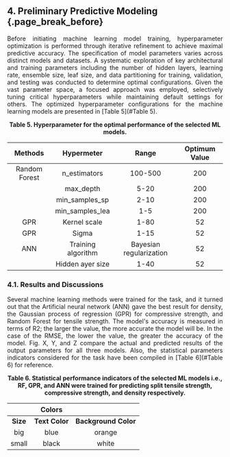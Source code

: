 ## 4. Preliminary Predictive Modeling {.page_break_before}

<p align="justify">
Before initiating machine learning model training, hyperparameter optimization is performed through iterative refinement to achieve maximal predictive accuracy. The specification of model parameters varies across distinct models and datasets. A systematic exploration of key architectural and training parameters including the number of hidden layers, learning rate, ensemble size, leaf size, and data partitioning for training, validation, and testing was conducted to determine optimal configurations. Given the vast parameter space, a focused approach was employed, selectively tuning critical hyperparameters while maintaining default settings for others. The optimized hyperparameter configurations for the machine learning models are presented in [Table 5](#Table 5).
</p>

<p align="center" id="Table 5"><strong>Table 5. Hyperparameter for the optimal performance of the selected ML models.</strong></p>

| Methods                             | Hypermeter         | Range                   | Optimum Value |
|:-----------------------------------:|:------------------:|:-----------------------:|:-------------:|
| Random Forest <!-- $rowspan="4" --> | n_estimators       | 100-500                 | 200           |
|                                     | max_depth          | 5-20                    | 200           |
|                                     | min_samples_sp     | 2-10                    | 200           |
|                                     | min_samples_lea    | 1-5                     | 200           |
| GPR <!-- $rowspan="2" -->           | Kernel scale       | 1-80                    | 52            |
| GPR <!-- $rowspan="2" -->           | Sigma              | 1-15                    | 52            |
| ANN <!-- $rowspan="2" -->           | Training algorithm | Bayesian regularization | 52            |
|                                     | Hidden ayer size   | 1-40                    | 52            |

### 4.1. Results and Discussions

<p align="justify">
Several machine learning methods were trained for the task, and it turned out that the Artificial neural network (ANN) gave the best result for density, the Gaussian process of regression (GPR) for compressive strength, and Random Forest for tensile strength. The model's accuracy is measured in terms of R2; the larger the value, the more accurate the model will be. In the case of the RMSE, the lower the value, the greater the accuracy of the model. Fig. X, Y, and Z compare the actual and predicted results of the output parameters for all three models. Also, the statistical parameters indicators considered for the task have been compiled in [Table 6](#Table 6) for reference.
</p>

<p align="center" id="Table 6"><strong>Table 6. Statistical performance indicators of the selected ML models i.e., RF, GPR, and ANN were trained for predicting split tensile strength, compressive strength, and density respectively.</strong></p>

|          | **Colors** <!-- $colspan="2" --> |                      |
|:--------:|:--------------------------------:|:--------------------:|
| **Size** | **Text Color**                   | **Background Color** |
| big      | blue                             | orange               |
| small    | black                            | white                |


